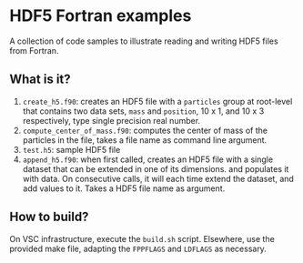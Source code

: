 HDF5 Fortran examples
=====================

A collection of code samples to illustrate reading and writing HDF5
files from Fortran.

What is it?
-----------
1. `create_h5.f90`: creates an HDF5 file with a `particles` group at
   root-level that contains two data sets, `mass` and `position`,
   10 x 1, and 10 x 3 respectively, type single precision real number.
2. `compute_center_of_mass.f90`: computes the center of mass of the
   particles in the file, takes a file name as command line argument.
3. `test.h5`: sample HDF5 file
4. `append_h5.f90`: when first called, creates an HDF5 file with a single
   dataset that can be extended in one of its dimensions. and populates
   it with data.  On consecutive calls, it will each time extend the
   dataset, and add values to it.  Takes a HDF5 file name as argument.

How to build?
-------------
On VSC infrastructure, execute the `build.sh` script.  Elsewhere, use
the provided make file, adapting the `FPPFLAGS` and `LDFLAGS` as
necessary.

